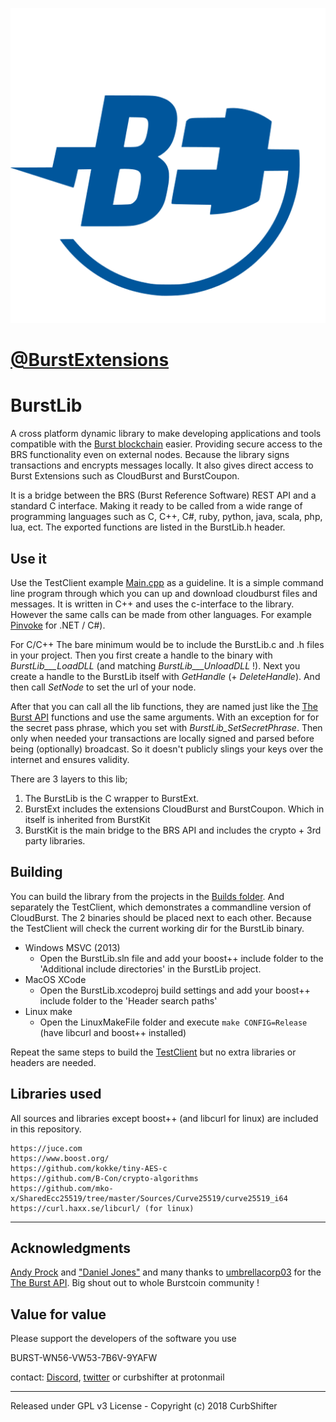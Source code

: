 ![](https://github.com/CurbShifter/BurstLib/blob/master/BurstExtensionsLogo.png)

# [@BurstExtensions](https://twitter.com/BurstExtensions) #

# BurstLib
A cross platform dynamic library to make developing applications and tools compatible with the [Burst blockchain](https://www.burst-coin.org/ "burst-coin.org") easier. Providing secure access to the BRS functionality even on external nodes. Because the library signs transactions and encrypts messages locally. It also gives direct access to Burst Extensions such as CloudBurst and BurstCoupon.

It is a bridge between the BRS (Burst Reference Software) REST API and a standard C interface. Making it ready to be called from a wide range of programming languages such as C, C++, C#, ruby, python, java, scala, php, lua, ect. The exported functions are listed in the BurstLib.h header.

Use it
-
Use the TestClient example [Main.cpp](https://github.com/CurbShifter/BurstLib/blob/master/TestClient/Source/Main.cpp " BurstLib/TestClient/Source/Main.cpp ") as a guideline. It is a simple command line program through which you can up and download cloudburst files and messages. It is written in C++ and uses the c-interface to the library. However the same calls can be made from other languages. For example [Pinvoke](https://msdn.microsoft.com/en-us/library/55d3thsc.aspx?f=255&MSPPError=-2147217396) for  .NET / C#).

For C/C++ The bare minimum would be to include the BurstLib.c and .h files in your project. Then you first create a handle to the binary with _BurstLib___LoadDLL_ (and matching _BurstLib___UnloadDLL_ !). Next you create a handle to the BurstLib itself with *GetHandle* (+ *DeleteHandle*). And then call *SetNode* to set the url of your node.

After that you can call all the lib functions, they are named just like the [The Burst API](https://burstwiki.org/wiki/The_Burst_API) functions and use the same arguments. With an exception for for the secret pass phrase, which you set with *BurstLib_SetSecretPhrase*. Then only when needed your transactions are locally signed and parsed before being (optionally) broadcast. So it doesn't publicly slings your keys over the internet and ensures validity. 

There are 3 layers to this lib;

1. The BurstLib is the C wrapper to BurstExt.
2. BurstExt includes the extensions CloudBurst and BurstCoupon. Which in itself is inherited from BurstKit
3. BurstKit is the main bridge to the BRS API and includes the crypto + 3rd party libraries.
 

Building
-
You can build the library from the projects in the [Builds folder](https://github.com/CurbShifter/BurstLib/tree/master/Builds "BurstLib/Builds/"). And separately the TestClient, which demonstrates a commandline version of CloudBurst. The 2 binaries should be placed next to each other. Because the TestClient will check the current working dir for the BurstLib binary. 

- Windows MSVC (2013)
	- Open the BurstLib.sln file and add your boost++ include folder to the 'Additional include directories' in the BurstLib project.
- MacOS XCode
	- Open the BurstLib.xcodeproj build settings and add your boost++ include folder to the 'Header search paths' 
- Linux make
	- Open the LinuxMakeFile folder and execute `make CONFIG=Release` (have libcurl and boost++ installed)

Repeat the same steps to build the [TestClient](https://github.com/CurbShifter/BurstLib/tree/master/TestClient/Builds "BurstLib/TestClient/Builds/") but no extra libraries or headers are needed. 

Libraries used
-
All sources and libraries except boost++ (and libcurl for linux) are included in this repository.

	https://juce.com
	https://www.boost.org/
	https://github.com/kokke/tiny-AES-c
	https://github.com/B-Con/crypto-algorithms
	https://github.com/mko-x/SharedEcc25519/tree/master/Sources/Curve25519/curve25519_i64
	https://curl.haxx.se/libcurl/ (for linux)

----


Acknowledgments
-
[Andy Prock](https://github.com/aprock "BurstKit") and ["Daniel Jones"](https://github.com/nixops "nixops") and many thanks to [umbrellacorp03](https://github.com/umbrellacorp03) for the [The Burst API](https://burstwiki.org/wiki/The_Burst_API). Big shout out to whole Burstcoin community ! 


Value for value
-
Please support the developers of the software you use 

BURST-WN56-VW53-7B6V-9YAFW

contact: [Discord](https://discord.gg/KsFf3jb "https://discord.gg/KsFf3jb"), 
[twitter](https://twitter.com/BurstExtensions) or curbshifter at protonmail

----------

Released under GPL v3 License - Copyright (c) 2018 CurbShifter
